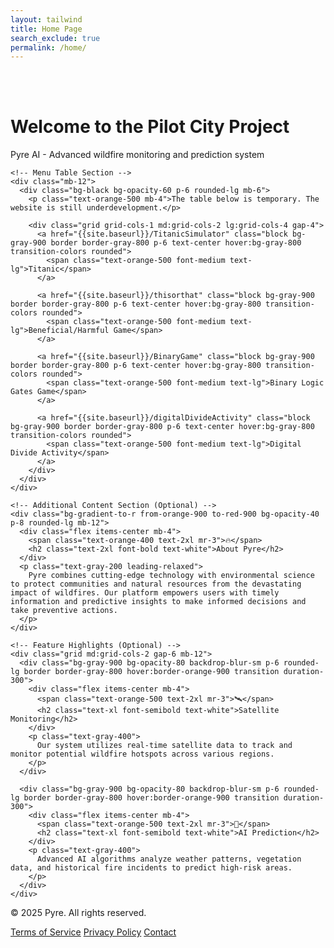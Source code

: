 ```yaml
---
layout: tailwind
title: Home Page
search_exclude: true
permalink: /home/
---
```


<br>
<br>

<div class="min-h-screen bg-black text-gray-200" style="background-image: url('https://cdnjs.cloudflare.com/ajax/libs/particles.js/2.0.0/particles.min.js'); background-size: cover;">
  <!-- Background pattern -->
  <div class="absolute inset-0 bg-black bg-opacity-90 z-0" style="background-image: radial-gradient(circle, rgba(255, 100, 50, 0.1) 1px, transparent 1px); background-size: 30px 30px;"></div>

  <!-- Main Content -->
  <div class="relative z-10 container mx-auto px-4 py-12">
    <!-- Header -->
    <div class="text-center mb-12">
      <h1 class="text-4xl font-bold text-white mb-2">Welcome to the Pilot City Project</h1>
      <p class="text-xl text-gray-400">Pyre AI - Advanced wildfire monitoring and prediction system</p>
    </div>

    <!-- Menu Table Section -->
    <div class="mb-12">
      <div class="bg-black bg-opacity-60 p-6 rounded-lg mb-6">
        <p class="text-orange-500 mb-4">The table below is temporary. The website is still underdevelopment.</p>
        
        <div class="grid grid-cols-1 md:grid-cols-2 lg:grid-cols-4 gap-4">
          <a href="{{site.baseurl}}/TitanicSimulator" class="block bg-gray-900 border border-gray-800 p-6 text-center hover:bg-gray-800 transition-colors rounded">
            <span class="text-orange-500 font-medium text-lg">Titanic</span>
          </a>
          
          <a href="{{site.baseurl}}/thisorthat" class="block bg-gray-900 border border-gray-800 p-6 text-center hover:bg-gray-800 transition-colors rounded">
            <span class="text-orange-500 font-medium text-lg">Beneficial/Harmful Game</span>
          </a>
          
          <a href="{{site.baseurl}}/BinaryGame" class="block bg-gray-900 border border-gray-800 p-6 text-center hover:bg-gray-800 transition-colors rounded">
            <span class="text-orange-500 font-medium text-lg">Binary Logic Gates Game</span>
          </a>
          
          <a href="{{site.baseurl}}/digitalDivideActivity" class="block bg-gray-900 border border-gray-800 p-6 text-center hover:bg-gray-800 transition-colors rounded">
            <span class="text-orange-500 font-medium text-lg">Digital Divide Activity</span>
          </a>
        </div>
      </div>
    </div>

    <!-- Additional Content Section (Optional) -->
    <div class="bg-gradient-to-r from-orange-900 to-red-900 bg-opacity-40 p-8 rounded-lg mb-12">
      <div class="flex items-center mb-4">
        <span class="text-orange-400 text-2xl mr-3">🔥</span>
        <h2 class="text-2xl font-bold text-white">About Pyre</h2>
      </div>
      <p class="text-gray-200 leading-relaxed">
        Pyre combines cutting-edge technology with environmental science to protect communities and natural resources from the devastating impact of wildfires. Our platform empowers users with timely information and predictive insights to make informed decisions and take preventive actions.
      </p>
    </div>

    <!-- Feature Highlights (Optional) -->
    <div class="grid md:grid-cols-2 gap-6 mb-12">
      <div class="bg-gray-900 bg-opacity-80 backdrop-blur-sm p-6 rounded-lg border border-gray-800 hover:border-orange-900 transition duration-300">
        <div class="flex items-center mb-4">
          <span class="text-orange-500 text-2xl mr-3">🛰️</span>
          <h2 class="text-xl font-semibold text-white">Satellite Monitoring</h2>
        </div>
        <p class="text-gray-400">
          Our system utilizes real-time satellite data to track and monitor potential wildfire hotspots across various regions.
        </p>
      </div>
      
      <div class="bg-gray-900 bg-opacity-80 backdrop-blur-sm p-6 rounded-lg border border-gray-800 hover:border-orange-900 transition duration-300">
        <div class="flex items-center mb-4">
          <span class="text-orange-500 text-2xl mr-3">🤖</span>
          <h2 class="text-xl font-semibold text-white">AI Prediction</h2>
        </div>
        <p class="text-gray-400">
          Advanced AI algorithms analyze weather patterns, vegetation data, and historical fire incidents to predict high-risk areas.
        </p>
      </div>
    </div>
  </div>

  <!-- Footer -->
  <footer class="relative z-10 bg-black bg-opacity-80 py-8 border-t border-gray-800">
    <div class="container mx-auto px-4">
      <div class="flex flex-col md:flex-row justify-between items-center">
        <div class="mb-4 md:mb-0">
          <p class="text-gray-500">© 2025 Pyre. All rights reserved.</p>
        </div>
        <div class="flex space-x-4">
          <a href="#" class="text-gray-500 hover:text-orange-500 transition duration-200">Terms of Service</a>
          <a href="#" class="text-gray-500 hover:text-orange-500 transition duration-200">Privacy Policy</a>
          <a href="#" class="text-gray-500 hover:text-orange-500 transition duration-200">Contact</a>
        </div>
      </div>
    </div>
  </footer>
</div>